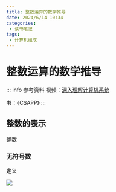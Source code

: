 ```yaml
---
title: 整数运算的数学推导
date: 2024/6/14 10:34
categories:
 - 读书笔记
tags:
 - 计算机组成
---
```


# 整数运算的数学推导

::: info 参考资料
视频：[深入理解计算机系统](https://www.bilibili.com/video/BV1Ff4y1q7Kf)

书：《CSAPP》
:::

## 整数的表示

整数

### 无符号数

定义

![](/img/2024/f4fc3f0e308b0345d20a16818fc5519b.png)







